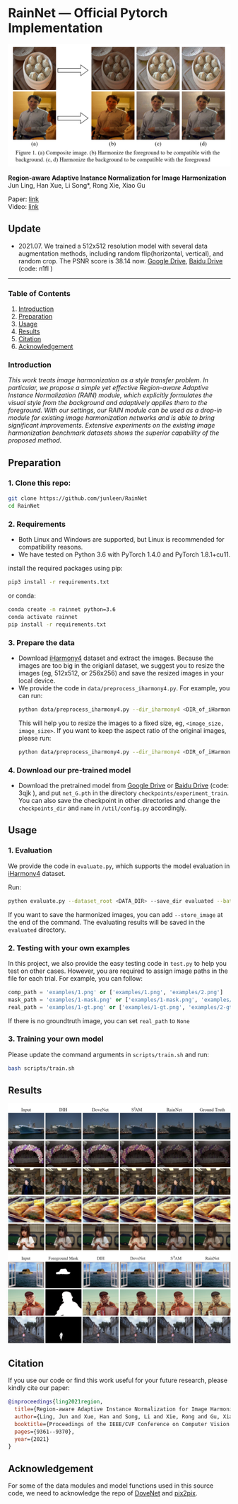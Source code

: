 # RainNet &mdash; Official Pytorch Implementation

![Sample image](./Doc/sample.png)

**Region-aware Adaptive Instance Normalization for Image Harmonization**<br>
Jun Ling, Han Xue, Li Song*, Rong Xie, Xiao Gu

Paper: [link](https://arxiv.org/abs/2106.02853)<br>
Video: [link](https://youtu.be/K15NKUpf_1w)

## Update
- 2021.07. We trained a 512x512 resolution model with several data augmentation methods, including random flip(horizontal, vertical), and random crop. The PSNR score is 38.14 now. [Google Drive](https://drive.google.com/file/d/1nVJFQ1iAGMeZ-ZybJm9vBQfvYs6tkctZ/view?usp=sharing), [Baidu Drive](https://pan.baidu.com/s/1yzCl51OWOssWCT5XpzizYg) (code: n1fl )


---

### Table of Contents
1. [Introduction](#introduction)
1. [Preparation](#preparation)
1. [Usage](#usage)
1. [Results](#results)
1. [Citation](#citation)
1. [Acknowledgement](#acknowledgement)


### Introduction
*This work treats image harmonization as a style transfer problem. In particular, we propose a simple yet effective Region-aware Adaptive Instance Normalization (RAIN) module, which explicitly formulates the visual style from the background and adaptively applies them to the foreground. With our settings, our RAIN module can be used as a drop-in module for existing image harmonization networks and is able to bring significant improvements. Extensive experiments on the existing image harmonization benchmark datasets shows the superior capability of the proposed method.*


## Preparation
### 1. Clone this repo:
```bash
git clone https://github.com/junleen/RainNet
cd RainNet
```

### 2. Requirements
* Both Linux and Windows are supported, but Linux is recommended for compatibility reasons.
* We have tested on Python 3.6 with PyTorch 1.4.0 and PyTorch 1.8.1+cu11. 

install the required packages using pip: 
```bash
pip3 install -r requirements.txt
```
or conda:
```bash
conda create -n rainnet python=3.6
conda activate rainnet
pip install -r requirements.txt
```
### 3. Prepare the data

* Download [iHarmony4](https://github.com/bcmi/Image-Harmonization-Dataset-iHarmony4) dataset and extract the images. Because the images are too big in the origianl dataset, we suggest you to resize the images (eg, 512x512, or 256x256) and save the resized images in your local device. 
* We provide the code in `data/preprocess_iharmony4.py`. For example, you can run:
    ```bash
    python data/preprocess_iharmony4.py --dir_iharmony4 <DIR_of_iHarmony4> --save_dir <SAVE_DIR> --image_size <IMAGE_SIZE>
    ```
    This will help you to resize the images to a fixed size, eg, `<image_size, image_size>`. If you want to keep the aspect ratio of the original images, please run:
    ```bash
    python data/preprocess_iharmony4.py --dir_iharmony4 <DIR_of_iHarmony4> --save_dir <SAVE_DIR> --image_size <IMAGE_SIZE> --keep_aspect_ratio
    ```

### 4. Download our pre-trained model

* Download the pretrained model from [Google Drive](https://drive.google.com/drive/folders/1NMvHbnD1kW-j1KKMxEb9R9IR5drMK3GQ?usp=sharing) or [Baidu Drive](https://pan.baidu.com/s/1YC9CKFrzw_lfegLAgwyHuA) (code: 3qjk ), and put `net_G.pth` in the directory `checkpoints/experiment_train`. You can also save the checkpoint in other directories and change the `checkpoints_dir` and `name` in `/util/config.py` accordingly. 

## Usage
### 1. Evaluation

We provide the code in `evaluate.py`, which supports the model evaluation in [iHarmony4](https://github.com/bcmi/Image-Harmonization-Dataset-iHarmony4) dataset.

Run: 
```bash
python evaluate.py --dataset_root <DATA_DIR> --save_dir evaluated --batch_size 16 --device cuda 
```
If you want to save the harmonized images, you can add `--store_image` at the end of the command. The evaluating results will be saved in the `evaluated` directory. 

### 2. Testing with your own examples

In this project, we also provide the easy testing code in `test.py` to help you test on other cases. However, you are required to assign image paths in the file for each trial. For example, you can follow:
```python
comp_path = 'examples/1.png' or ['examples/1.png', 'examples/2.png']
mask_path = 'examples/1-mask.png' or ['examples/1-mask.png', 'examples/2-mask.png']
real_path = 'examples/1-gt.png' or ['examples/1-gt.png', 'examples/2-gt.png']
```
If there is no groundtruth image, you can set `real_path` to `None`

### 3. Training your own model

Please update the command arguments in `scripts/train.sh` and run:
```bash
bash scripts/train.sh
```

## Results
![Comparison1](./Doc/Comparison1.png)
![Comparison2](./Doc/Comparison2.png)

## Citation
If you use our code or find this work useful for your future research, please kindly cite our paper:
```bibtex
@inproceedings{ling2021region,
  title={Region-aware Adaptive Instance Normalization for Image Harmonization},
  author={Ling, Jun and Xue, Han and Song, Li and Xie, Rong and Gu, Xiao},
  booktitle={Proceedings of the IEEE/CVF Conference on Computer Vision and Pattern Recognition},
  pages={9361--9370},
  year={2021}
}
```

## Acknowledgement
For some of the data modules and model functions used in this source code, we need to acknowledge the repo of [DoveNet](https://github.com/bcmi/Image-Harmonization-Dataset-iHarmony4/tree/master/DoveNet) and [pix2pix](https://github.com/junyanz/pytorch-CycleGAN-and-pix2pix). 
